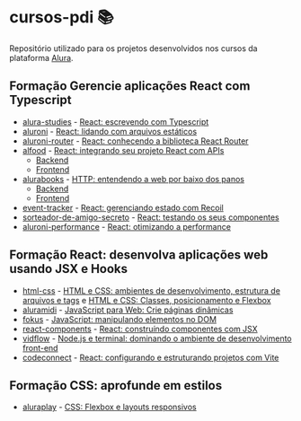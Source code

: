 # cursos-pdi :books:

Repositório utilizado para os projetos desenvolvidos nos cursos da plataforma [Alura](https://www.alura.com.br/).

## Formação Gerencie aplicações React com Typescript

- [alura-studies](react-typescript/alura-studies) - [React: escrevendo com Typescript](https://pm3.alura.com.br/course/react-modernizando-escrever-typescript)
- [aluroni](react-typescript/aluroni) - [React: lidando com arquivos estáticos](https://pm3.alura.com.br/course/react-arquivos-estaticos)
- [aluroni-router](react-typescript/aluroni-router) - [React: conhecendo a biblioteca React Router](https://pm3.alura.com.br/course/react-biblioteca-react-router)
- [alfood](react-typescript/alfood) - [React: integrando seu projeto React com APIs](https://pm3.alura.com.br/course/react-integrando-projeto-react-apis)
  - [Backend](react-typescript/alfood/restaurantes_api-master/)
  - [Frontend](react-typescript/alfood/alfood-main/)
- [alurabooks](react-typescript/alurabooks/) - [HTTP: entendendo a web por baixo dos panos](https://pm3.alura.com.br/course/http-entendendo-web-por-baixo-dos-panos)
  - [Backend](react-typescript/alurabooks/api-alurabooks-main/)
  - [Frontend](react-typescript/alurabooks/curso-react-alurabooks-main/)
- [event-tracker](react-typescript/event-tracker/) - [React: gerenciando estado com Recoil](https://pm3.alura.com.br/course/react-gerenciando-estado-recoil)
- [sorteador-de-amigo-secreto](react-typescript/sorteador-de-amigo-secreto/) - [React: testando os seus componentes](https://pm3.alura.com.br/course/react-testando-componentes)
- [aluroni-performance](react-typescript/aluroni-performance/) - [React: otimizando a performance](https://pm3.alura.com.br/course/react-otimizando-performance)

## Formação React: desenvolva aplicações web usando JSX e Hooks

- [html-css](react/html-css/) - [HTML e CSS: ambientes de desenvolvimento, estrutura de arquivos e tags](https://pm3.alura.com.br/course/html-css-ambiente-arquivos-tags) e [HTML e CSS: Classes, posicionamento e Flexbox](https://pm3.alura.com.br/course/html-css-classes-posicionamento-flexbox)
- [aluramidi](react/aluramidi/) - [JavaScript para Web: Crie páginas dinâmicas](https://pm3.alura.com.br/course/javascript-web-paginas-dinamicas)
- [fokus](react/fokus/) - [JavaScript: manipulando elementos no DOM](https://pm3.alura.com.br/course/javascript-manipulando-elementos-dom)
- [react-components](react/react-components/) - [React: construíndo componentes com JSX](https://pm3.alura.com.br/course/react-construindo-componentes-jsx)
- [vidflow](react/vidflow/) - [Node.js e terminal: dominando o ambiente de desenvolvimento front-end](https://pm3.alura.com.br/course/node-js-terminal-ambiente-desenvolvimento-front-end)
- [codeconnect](react/codeconnect/) - [React: configurando e estruturando projetos com Vite](https://pm3.alura.com.br/course/react-configurando-estruturando-projetos-vite)

## Formação CSS: aprofunde em estilos

- [aluraplay](estilos-css/aluraplay-projeto-base/) - [CSS: Flexbox e layouts responsivos](https://pm3.alura.com.br/course/css-flexbox-layouts-responsivos)
